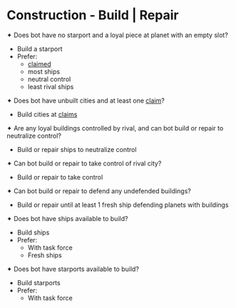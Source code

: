 # Construction - Build | Repair

✦ Does bot have no starport and a loyal piece at planet with an empty slot?

- Build a starport
- Prefer:
	- <ins>claimed</ins>
	- most ships
	- neutral control
	- least rival ships

✦ Does bot have unbuilt cities and at least one <ins>claim</ins>?

- Build cities at <ins>claims</ins>

✦ Are any loyal buildings controlled by rival, and can bot build or repair to neutralize control?

- Build or repair ships to neutralize control

✦ Can bot build or repair to take control of rival city?

- Build or repair to take control

✦ Can bot build or repair to defend any undefended buildings?

- Build or repair until at least 1 fresh ship defending planets with buildings

✦ Does bot have ships available to build?

- Build ships
- Prefer:
	- With task force
	- Fresh ships

✦ Does bot have starports available to build?

- Build starports
- Prefer:
	- With task force

<div class="pagebreak"> </div>
